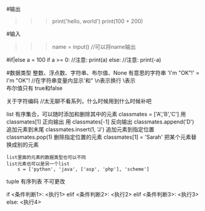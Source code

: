 #输出
>>> print('hello, world')
>>> print(100 + 200)

#输入
>>> name = input()  //可以将name输出

#if|else
a = 100
if a >= 0:  //注意:
    print(a)
else:       //注意:
    print(-a)

#数据类型
整数、浮点数、字符串、布尔值、None
有意思的字符串
    'I\'m \"OK\"!' = I'm "OK"!  //在字符串变量内显示'和"
    \n表示换行  \\表示\
布尔值只有 true和false

关于字符编码    //太无聊不看系列，什么时候用到什么时候补吧

list 有序集合，可以随时添加和删除其中的元素
    classmates = ['A','B','C']
    用 classmates[1] 正向输出
    用 classmates[-1] 反向输出
    classmates.append('D')   追加元素到末尾
    classmates.insert(1, 'J')    追加元素到指定位置
    classmates.pop(1)   删除指定位置的元素
    classmates[1] = 'Sarah' 把某个元素替换成别的元素

    list里面的元素的数据类型也可以不同
    list元素也可以是另一个list
        s = ['python', 'java', ['asp', 'php'], 'scheme']

tuple 有序列表 不可更改

if <条件判断1>:
    <执行1>
elif <条件判断2>:
    <执行2>
elif <条件判断3>:
    <执行3>
else:
    <执行4>
